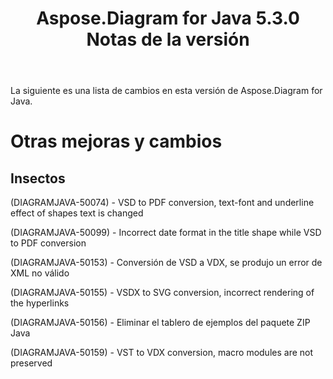 ﻿---
title: Aspose.Diagram for Java 5.3.0 Notas de la versión
type: docs
weight: 70
url: /es/java/aspose-diagram-for-java-5-3-0-release-notes/
---
La siguiente es una lista de cambios en esta versión de Aspose.Diagram for Java.
# **Otras mejoras y cambios**
## **Insectos**
(DIAGRAMJAVA-50074) - VSD to PDF conversion, text-font and underline effect of shapes text is changed

(DIAGRAMJAVA-50099) - Incorrect date format in the title shape while VSD to PDF conversion

(DIAGRAMJAVA-50153) - Conversión de VSD a VDX, se produjo un error de XML no válido

(DIAGRAMJAVA-50155) - VSDX to SVG conversion, incorrect rendering of the hyperlinks

(DIAGRAMJAVA-50156) - Eliminar el tablero de ejemplos del paquete ZIP Java

(DIAGRAMJAVA-50159) - VST to VDX conversion, macro modules are not preserved
